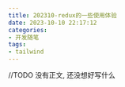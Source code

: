 ```yaml
---
title: 202310-redux的一些使用体验
date: 2023-10-10 22:17:12
categories:
- 开发随笔
tags: 
- tailwind
---
```



//TODO
没有正文, 还没想好写什么